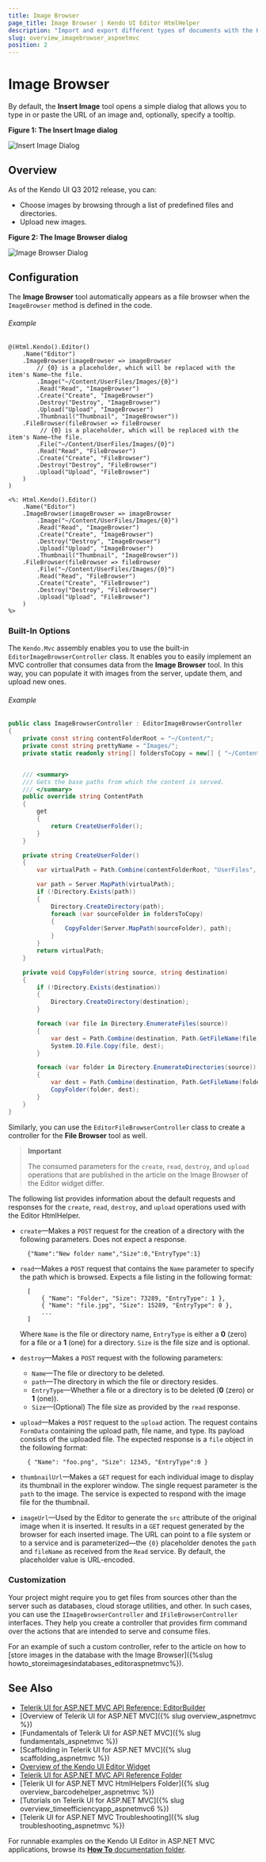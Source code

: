 ```yaml
---
title: Image Browser
page_title: Image Browser | Kendo UI Editor HtmlHelper
description: "Import and export different types of documents with the Kendo UI Editor widget for ASP.NET MVC."
slug: overview_imagebrowser_aspnetmvc
position: 2
---
```


# Image Browser

By default, the **Insert Image** tool opens a simple dialog that allows you to type in or paste the URL of an image and, optionally, specify a tooltip.

**Figure 1: The Insert Image dialog**

![Insert Image Dialog](editor-insert-image.png)

## Overview

As of the Kendo UI Q3 2012 release, you can:

* Choose images by browsing through a list of predefined files and directories.
* Upload new images.

**Figure 2: The Image Browser dialog**

![Image Browser Dialog](editor-image-browser.png)

## Configuration

The **Image Browser** tool automatically appears as a file browser when the `ImageBrowser` method is defined in the code.

###### Example

```tab-Razor
@(Html.Kendo().Editor()
    .Name("Editor")
    .ImageBrowser(imageBrowser => imageBrowser
        // {0} is a placeholder, which will be replaced with the item's Name—the file.
        .Image("~/Content/UserFiles/Images/{0}")
        .Read("Read", "ImageBrowser")
        .Create("Create", "ImageBrowser")
        .Destroy("Destroy", "ImageBrowser")
        .Upload("Upload", "ImageBrowser")
        .Thumbnail("Thumbnail", "ImageBrowser"))
    .FileBrowser(fileBrowser => fileBrowser
         // {0} is a placeholder, which will be replaced with the item's Name—the file.
        .File("~/Content/UserFiles/Images/{0}")
        .Read("Read", "FileBrowser")
        .Create("Create", "FileBrowser")
        .Destroy("Destroy", "FileBrowser")
        .Upload("Upload", "FileBrowser")
    )
)
```
```tab-ASPX
<%: Html.Kendo().Editor()
    .Name("Editor")
    .ImageBrowser(imageBrowser => imageBrowser
        .Image("~/Content/UserFiles/Images/{0}")
        .Read("Read", "ImageBrowser")
        .Create("Create", "ImageBrowser")
        .Destroy("Destroy", "ImageBrowser")
        .Upload("Upload", "ImageBrowser")
        .Thumbnail("Thumbnail", "ImageBrowser"))
    .FileBrowser(fileBrowser => fileBrowser
        .File("~/Content/UserFiles/Images/{0}")
        .Read("Read", "FileBrowser")
        .Create("Create", "FileBrowser")
        .Destroy("Destroy", "FileBrowser")
        .Upload("Upload", "FileBrowser")
    )
%>
```

### Built-In Options

The `Kendo.Mvc` assembly enables you to use the built-in `EditorImageBrowserController` class. It enables you to easily implement an MVC controller that consumes data from the **Image Browser** tool. In this way, you can populate it with images from the server, update them, and upload new ones.

###### Example

```csharp
public class ImageBrowserController : EditorImageBrowserController
{
    private const string contentFolderRoot = "~/Content/";
    private const string prettyName = "Images/";
    private static readonly string[] foldersToCopy = new[] { "~/Content/shared/" };


    /// <summary>
    /// Gets the base paths from which the content is served.
    /// </summary>
    public override string ContentPath
    {
        get
        {
            return CreateUserFolder();
        }
    }

    private string CreateUserFolder()
    {
        var virtualPath = Path.Combine(contentFolderRoot, "UserFiles", prettyName);

        var path = Server.MapPath(virtualPath);
        if (!Directory.Exists(path))
        {
            Directory.CreateDirectory(path);
            foreach (var sourceFolder in foldersToCopy)
            {
                CopyFolder(Server.MapPath(sourceFolder), path);
            }
        }
        return virtualPath;
    }

    private void CopyFolder(string source, string destination)
    {
        if (!Directory.Exists(destination))
        {
            Directory.CreateDirectory(destination);
        }

        foreach (var file in Directory.EnumerateFiles(source))
        {
            var dest = Path.Combine(destination, Path.GetFileName(file));
            System.IO.File.Copy(file, dest);
        }

        foreach (var folder in Directory.EnumerateDirectories(source))
        {
            var dest = Path.Combine(destination, Path.GetFileName(folder));
            CopyFolder(folder, dest);
        }
    }
}
```

Similarly, you can use the `EditorFileBrowserController` class to create a controller for the **File Browser** tool as well.

> **Important**
>
> The consumed parameters for the `create`, `read`, `destroy`, and `upload` operations that are published in the article on the Image Browser of the Editor widget differ.

The following list provides information about the default requests and responses for the `create`, `read`, `destroy`, and `upload` operations used with the Editor HtmlHelper.

- `create`&mdash;Makes a `POST` request for the creation of a directory with the following parameters. Does not expect a response.

        {"Name":"New folder name","Size":0,"EntryType":1}

- `read`&mdash;Makes a `POST` request that contains the `Name` parameter to specify the path which is browsed. Expects a file listing in the following format:

        [
            { "Name": "Folder", "Size": 73289, "EntryType": 1 },
            { "Name": "file.jpg", "Size": 15289, "EntryType": 0 },
            ...
        ]

    Where `Name` is the file or directory name, `EntryType` is either a **0** (zero) for a file or a **1** (one) for a directory. `Size` is the file size  and is optional.

- `destroy`&mdash;Makes a `POST` request with the following parameters:

    - `Name`&mdash;The file or directory to be deleted.
    - `path`&mdash;The directory in which the file or directory resides.
    - `EntryType`&mdash;Whether a file or a directory is to be deleted (**0** (zero) or **1** (one)).
    - `Size`&mdash;(Optional) The file size as provided by the `read` response.

- `upload`&mdash;Makes a `POST` request to the `upload` action. The request contains `FormData` containing the upload path, file name, and type. Its payload consists of the uploaded file. The expected response is a `file` object in the following format:

        { "Name": "foo.png", "Size": 12345, "EntryType":0 }

- `thumbnailUrl`&mdash;Makes a `GET` request for each individual image to display its thumbnail in the explorer window. The single request parameter is the `path` to the image. The service is expected to respond with the image file for the thumbnail.

- `imageUrl`&mdash;Used by the Editor to generate the `src` attribute of the original image when it is inserted. It results in a `GET` request generated by the browser for each inserted image. The URL can point to a file system or to a service and is parameterized&mdash;the `{0}` placeholder denotes the `path` and `fileName` as received from the `Read` service. By default, the placeholder value is URL-encoded.

### Customization

Your project might require you to get files from sources other than the server such as databases, cloud storage utilities, and other. In such cases, you can use the `IImageBrowserController` and  `IFileBrowserController` interfaces. They help you create a controller that provides firm command over the actions that are intended to serve and consume files.

For an example of such a custom controller, refer to the article on how to [store images in the database with the Image Browser]({%slug howto_storeimagesindatabases_editoraspnetmvc%}).

## See Also

* [Telerik UI for ASP.NET MVC API Reference: EditorBuilder](http://docs.telerik.com/aspnet-mvc/api/Kendo.Mvc.UI.Fluent/EditorBuilder)
* [Overview of Telerik UI for ASP.NET MVC]({% slug overview_aspnetmvc %})
* [Fundamentals of Telerik UI for ASP.NET MVC]({% slug fundamentals_aspnetmvc %})
* [Scaffolding in Telerik UI for ASP.NET MVC]({% slug scaffolding_aspnetmvc %})
* [Overview of the Kendo UI Editor Widget](http://docs.telerik.com/kendo-ui/controls/editors/editor/overview)
* [Telerik UI for ASP.NET MVC API Reference Folder](http://docs.telerik.com/kendo-ui/api/Kendo.Mvc/AggregateFunction)
* [Telerik UI for ASP.NET MVC HtmlHelpers Folder]({% slug overview_barcodehelper_aspnetmvc %})
* [Tutorials on Telerik UI for ASP.NET MVC]({% slug overview_timeefficiencyapp_aspnetmvc6 %})
* [Telerik UI for ASP.NET MVC Troubleshooting]({% slug troubleshooting_aspnetmvc %})

For runnable examples on the Kendo UI Editor in ASP.NET MVC applications, browse its [**How To** documentation folder](/helpers/editor/how-to/).
